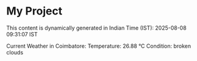 # My Project

This content is dynamically generated in Indian Time (IST): 2025-08-08 09:31:07 IST


Current Weather in Coimbatore:
Temperature: 26.88 °C
Condition: broken clouds
